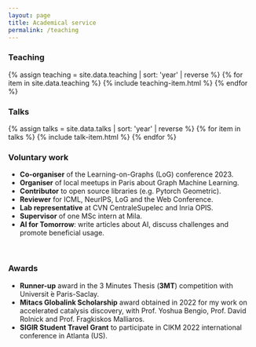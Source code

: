 ```yaml
---
layout: page
title: Academical service
permalink: /teaching
---
```



### Teaching
{% assign teaching = site.data.teaching | sort: 'year' | reverse %}
{% for item in site.data.teaching %}
  {% include teaching-item.html %}
{% endfor %}
<br>

### Talks 
{% assign talks = site.data.talks | sort: 'year' | reverse %}
{% for item in talks %}
  {% include talk-item.html %}
{% endfor %}
<br>

### Voluntary work
- **Co-organiser** of the Learning-on-Graphs (LoG) conference 2023.
- **Organiser** of local meetups in Paris about Graph Machine Learning.
- **Contributor** to open source libraries (e.g. Pytorch Geometric).
- **Reviewer** for ICML, NeurIPS, LoG and the Web Conference.
- **Lab representative** at CVN CentraleSupelec and Inria OPIS.
- **Supervisor** of one MSc intern at Mila. 
- **AI for Tomorrow**: write articles about AI, discuss challenges and promote beneficial usage.
<br>

### Awards
- **Runner-up** award in the 3 Minutes Thesis (**3MT**) competition with Universit ́e Paris-Saclay.
- **Mitacs Globalink Scholarship** award obtained in 2022 for my work on accelerated catalysis discovery, with Prof. Yoshua Bengio, Prof. David Rolnick and Prof. Fragkiskos Malliaros.
- **SIGIR Student Travel Grant** to participate in CIKM 2022 international conference in Atlanta (US). 
